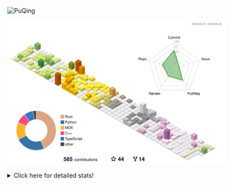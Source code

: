 ![PuQing](https://user-images.githubusercontent.com/27223114/171565019-9a56fae6-b08b-421f-99db-7e830da42371.png)

![](./profile-3d-contrib/profile-season-animate.svg)

<details>
<summary>Click here for detailed stats!</summary>

<!--START_SECTION:waka-->
![Lines of code](https://img.shields.io/badge/From%20Hello%20World%20I%27ve%20Written-2.0%20million%20lines%20of%20code-blue)

**🐱 My GitHub Data** 

> 📦 447.9 kB Used in GitHub's Storage 
 > 
> 🏆 223 Contributions in the Year 2025
 > 
> 🚫 Not Opted to Hire
 > 
> 📜 40 Public Repositories 
 > 
> 🔑 34 Private Repositories 
 > 
**I'm an Early 🐤** 

```text
🌞 Morning                750 commits         ██░░░░░░░░░░░░░░░░░░░░░░░   09.00 % 
🌆 Daytime                3575 commits        ███████████░░░░░░░░░░░░░░   42.89 % 
🌃 Evening                1921 commits        ██████░░░░░░░░░░░░░░░░░░░   23.05 % 
🌙 Night                  2089 commits        ██████░░░░░░░░░░░░░░░░░░░   25.06 % 
```


📊 **This Week I Spent My Time On** 

```text
💬 Programming Languages: 
Other                    30 hrs 24 mins      ████████████████░░░░░░░░░   65.81 % 
Python                   8 hrs 50 mins       █████░░░░░░░░░░░░░░░░░░░░   19.13 % 
C                        2 hrs 43 mins       █░░░░░░░░░░░░░░░░░░░░░░░░   05.89 % 
Typst                    2 hrs 17 mins       █░░░░░░░░░░░░░░░░░░░░░░░░   04.94 % 
Org                      1 hr 9 mins         █░░░░░░░░░░░░░░░░░░░░░░░░   02.51 % 

🔥 Editors: 
Arc                      24 hrs 31 mins      █████████████░░░░░░░░░░░░   53.06 % 
VS Code                  11 hrs 31 mins      ██████░░░░░░░░░░░░░░░░░░░   24.93 % 
Ghostty                  6 hrs 34 mins       ████░░░░░░░░░░░░░░░░░░░░░   14.24 % 
Telegram                 1 hr 57 mins        █░░░░░░░░░░░░░░░░░░░░░░░░   04.24 % 
NetEaseMusic             54 mins             ░░░░░░░░░░░░░░░░░░░░░░░░░   01.96 % 

💻 Operating System: 
Mac                      36 hrs 58 mins      ████████████████████░░░░░   80.02 % 
WSL                      7 hrs 24 mins       ████░░░░░░░░░░░░░░░░░░░░░   16.04 % 
Linux                    1 hr 49 mins        █░░░░░░░░░░░░░░░░░░░░░░░░   03.95 % 
```


<!--END_SECTION:waka-->
</details>
